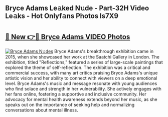 ## Bryce Adams Le𝚊ked N𝚞de - Part-32H Video Le𝚊ks - Hot Onlyf𝚊ns Photos ls7X9

# <h2><a href="http://ab45112.deff.icu/?id=Bryce+Adams">🔗 New 👉🔴 Bryce Adams VIDEO Photos</a></h2>

[![Bryce Adams N𝚞des](https://i.imgur.com/rIISA9y.gif)](http://ab45112.deff.icu/?id=Bryce+Adams)
Bryce Adams's breakthrough exhibition came in 2015, when she showcased her work at the Saatchi Gallery in London. The exhibition, titled "Reflections," featured a series of large-scale paintings that explored the theme of self-reflection. The exhibition was a critical and commercial success, with many art critics praising Bryce Adams's unique artistic vision and her ability to connect with viewers on a deep emotional level. Bryce Adams's music and message resonate with young audiences who find solace and strength in her vulnerability. She actively engages with her fans online, fostering a supportive and inclusive community. Her advocacy for mental health awareness extends beyond her music, as she speaks out on the importance of seeking help and normalizing conversations about mental illness.
